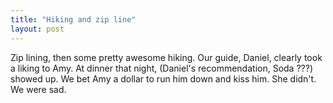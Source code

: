 ```yaml
---
title: "Hiking and zip line"
layout: post
---
```


Zip lining, then some pretty awesome hiking. Our guide, Daniel, clearly took a liking to Amy. At dinner that night, (Daniel's recommendation, Soda ???) showed up. We bet Amy a dollar to run him down and kiss him. She didn't. We were sad.
